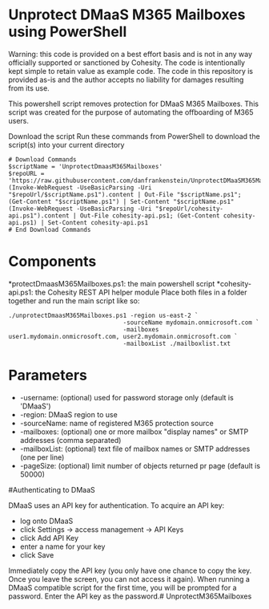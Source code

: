 # Unprotect DMaaS M365 Mailboxes using PowerShell
Warning: this code is provided on a best effort basis and is not in any way officially supported or sanctioned by Cohesity. The code is intentionally kept simple to retain value as example code. The code in this repository is provided as-is and the author accepts no liability for damages resulting from its use.

This powershell script removes protection for DMaaS M365 Mailboxes. This script was created for the purpose of automating the offboarding of M365 users. 

Download the script
Run these commands from PowerShell to download the script(s) into your current directory

~~~
# Download Commands
$scriptName = 'UnprotectDmaasM365Mailboxes' 
$repoURL = 'https://raw.githubusercontent.com/danfrankenstein/UnprotectDMaaSM365Mailboxes/main' 
(Invoke-WebRequest -UseBasicParsing -Uri "$repoUrl/$scriptName.ps1").content | Out-File "$scriptName.ps1"; (Get-Content "$scriptName.ps1") | Set-Content "$scriptName.ps1" 
(Invoke-WebRequest -UseBasicParsing -Uri "$repoUrl/cohesity-api.ps1").content | Out-File cohesity-api.ps1; (Get-Content cohesity-api.ps1) | Set-Content cohesity-api.ps1
# End Download Commands
~~~

# Components
*protectDmaasM365Mailboxes.ps1: the main powershell script
*cohesity-api.ps1: the Cohesity REST API helper module
Place both files in a folder together and run the main script like so:
~~~
./unprotectDmaasM365Mailboxes.ps1 -region us-east-2 `
                                -sourceName mydomain.onmicrosoft.com `
                                -mailboxes user1.mydomain.onmicrosoft.com, user2.mydomain.onmicrosoft.com `
                                -mailboxList ./mailboxlist.txt
~~~
# Parameters

- -username: (optional) used for password storage only (default is 'DMaaS')
- -region: DMaaS region to use
- -sourceName: name of registered M365 protection source
- -mailboxes: (optional) one or more mailbox "display names" or SMTP addresses (comma separated)
- -mailboxList: (optional) text file of mailbox names or SMTP addresses (one per line)
- -pageSize: (optional) limit number of objects returned pr page (default is 50000)

#Authenticating to DMaaS

DMaaS uses an API key for authentication. To acquire an API key:

- log onto DMaaS
- click Settings -> access management -> API Keys
- click Add API Key
- enter a name for your key
- click Save

Immediately copy the API key (you only have one chance to copy the key. Once you leave the screen, you can not access it again). When running a DMaaS compatible script for the first time, you will be prompted for a password. Enter the API key as the password.# UnprotectM365Mailboxes
 
